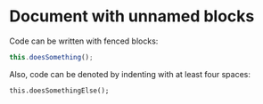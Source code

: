 
Document with unnamed blocks
============================

Code can be written with fenced blocks:

```javascript
this.doesSomething();
```

Also, code can be denoted by indenting with at least four spaces:

    this.doesSomethingElse();


